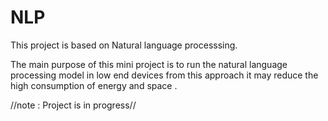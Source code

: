 # NLP


This project is based on Natural language processsing.

The main purpose of this mini project is to run the natural language processing model in low end devices from this approach it may reduce the 
high consumption of energy and space .


//note : Project is in progress//
